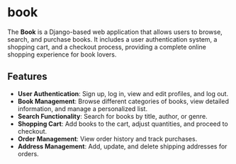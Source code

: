 # book

The **Book** is a Django-based web application that allows users to browse, search, and purchase books. It includes a user authentication system, a shopping cart, and a checkout process, providing a complete online shopping experience for book lovers.

## Features

- **User Authentication**: Sign up, log in, view and edit profiles, and log out.
- **Book Management**: Browse different categories of books, view detailed information, and manage a personalized list.
- **Search Functionality**: Search for books by title, author, or genre.
- **Shopping Cart**: Add books to the cart, adjust quantities, and proceed to checkout.
- **Order Management**: View order history and track purchases.
- **Address Management**: Add, update, and delete shipping addresses for orders.

